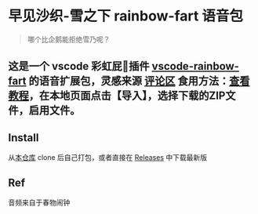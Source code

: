 # 早见沙织-雪之下 rainbow-fart 语音包

> 哪个比企鹅能拒绝雪乃呢？

这是一个 vscode 彩虹屁🌈插件 [vscode-rainbow-fart](https://github.com/SaekiRaku/vscode-rainbow-fart) 的语音扩展包，灵感来源 [评论区](https://v2ex.com/t/683485)
食用方法：[查看教程](https://saekiraku.github.io/vscode-rainbow-fart/#/zh/)，在本地页面点击【导入】，选择下载的ZIP文件，启用文件。
------------------------------------------------------------------------------------------





## Install

从[本仓库](https://github.com/ydPro-G/yk) clone 后自己打包，或者直接在 [Releases](https://github.com/ydPro-G/yk/releases/tag/yk) 中下载最新版


## Ref

音频来自于春物闹钟
